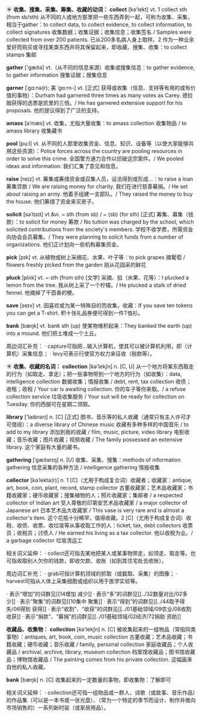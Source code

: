 ☀ <span class="category">**收集、搜集、采集、筹集、收藏的动词：**</span>
<span class="vocabulary">**collect**</span> [kə'lekt] 
<span class="definition">vt. 1 collect sth (from sb/sth) 从不同的人或地方那里把一些东西弄到一起，可称为收集、采集，相当于gather：</span>to collect data, to collect evidence, to collect information, to collect signatures 收集数据；收集证据；收集信息；收集签名 / Samples were collected from over 200 patients. 已从200多名病人身上取样。<span class="definition">2 作为一种业余爱好而购买或寻找某类东西并将其保留起来，即收藏、搜集、收集：</span>to collect stamps 集邮

<span class="vocabulary">**gather**</span> ['ɡæðə] 
<span class="definition">vt.（从不同的信息来源）收集或搜集信息：</span>to gather evidence, to gather information 搜集证据；搜集信息
           
<span class="vocabulary">**garner**</span> [ˈgɑ:nə(r); 美 ˈgɑ:rn-]
<span class="definition">vt. [正式] 获得或收集（信息、支持等有用的或有价值的事物）：</span>Durham had garnered three times as many votes as Carey. 德拉姆获得的选票是凯里的三倍。/ He has garnered extensive support for his proposals. 他的提议得到了广泛的支持。
           
<span class="vocabulary">**amass**</span> [əˈmæs]
<span class="definition">vt. 收集，尤指大量收集：</span>to amass collection 收集物品 / to amass library 收集藏书

<span class="vocabulary">**pool**</span> [pu:l] 
<span class="definition">vt. 从不同的人那里收集资金、信息、知识、设备等（以使大家能够共用这些资源）：</span>Police forces across the country are pooling resources in order to solve this crime. 全国警方通力合作以侦破这宗案件。/ We pooled ideas and information. 我们汇集了意见和信息。

<span class="vocabulary">**raise**</span> [reɪz] 
<span class="definition">vt. 筹集或筹措资金或召集人员，设法得到或形成…：</span>to raise a loan 筹集贷款 / We are raising money for charity. 我们在进行慈善募捐。/ He set about raising an army. 他着手组建一支部队。/ They raised the money to buy the house. 他们筹措了资金来买房子。
           
<span class="vocabulary">**solicit**</span> [səˈlɪsɪt]
<span class="definition">vt.&vi. ~ sth (from sb) / ~ (sb) (for sth) [正式] 筹集、募集（钱款）：</span>to solicit for money 筹款 / No tuition was charged by the school, which solicited contributions from the society's members. 学校不收学费，所需资金向协会会员募集。/ They were planning to solicit funds from a number of organizations. 他们正计划向一些机构募集资金。

<span class="vocabulary">**pick**</span> [pɪk] 
<span class="definition">vt. 从植物或树上采摘花、水果、叶子等：</span>to pick grapes 摘葡萄 / flowers freshly picked from the garden 刚从花园采的鲜花
           
<span class="vocabulary">**pluck**</span> [plʌk]
<span class="definition">vt. ~ sth (from sth) [文学] 采摘、掐（水果、花等）：</span>I plucked a lemon from the tree. 我从树上采了一个柠檬。/ He plucked a stalk of dried fennel. 他摘掉了干茴香的梗。

<span class="vocabulary">**save**</span> [seɪv] 
<span class="definition">vt. 因喜欢或为某一特殊目的而收集，收藏：</span>If you save ten tokens you can get a T-shirt. 积十张礼品券便可得到一件T恤衫。

<span class="vocabulary">**bank**</span> [bæŋk] 
<span class="definition">vt. bank sth (up) 使某物堆积起来：</span>They banked the earth (up) into a mound. 他们把土堆成一个土丘。

周边词汇补充：
· capture可指把…输入计算机，使其可以被计算机利用，即（计算机）采集信息；
· levy可表示行使官方权力来征收（税款等）。
           
☀ <span class="category">**收集、收藏的名词：**</span>
<span class="vocabulary">**collection**</span> [kə'lekʃn] 
<span class="definition">n. [C, U] 从一个地方将某东西取走的行为（如取走、拿走）；把一些事物带到一个地方的行为（如收集）：</span>data, intelligence collection 数据收集；情报收集 / debt, rent, tax collection 收债；收租；收税 / Your car is awaiting collection. 你的车子等你来取。/ a refuse collection service 垃圾收集服务 / Your suit will be ready for collection on Tuesday. 你的西服可在星期二领取。

<span class="vocabulary">**library**</span> ['laɪbrərɪ] 
<span class="definition">n. [C] [正式] 图书、音乐等的私人收藏（通常只有主人许可才可借阅）：</span>a diverse library of Chinese music 收藏有多种多样的中国音乐 / to add to my library 添加到我的收藏 / film, music, picture, video library 电影收藏；音乐收藏；图片收藏；视频收藏 / The family possessed an extensive library. 这个家庭有大量的藏书。
           
<span class="vocabulary">**gathering**</span> [ˈgæðərɪŋ]
<span class="definition">n. [U] 收集、采集、搜集：</span>methods of information gathering 信息采集的各种方法 / intelligence gathering 情报收集
            
<span class="vocabulary">**collector**</span> [kəˈlektə(r)]
<span class="definition">n. 1 [C]（尤用于构成复合词）收藏者；收藏家：</span>antique, art, book, coin, plant, record, stamp collector 古董收藏家；艺术品收藏家；书籍收藏家；硬币收藏家；搜集植物的人；照片收藏家；集邮者 / a respected collector of Indian art 受人尊敬的印第安艺术品收藏家 / a major collector of Japanese art 日本艺术品大收藏家 / This vase is very rare and is almost a collector's item. 这个花瓶十分稀罕，值得收藏。<span class="definition">2 [C]（尤用于构成复合词）收税、收债、收票、收垃圾等从事收取工作的人：</span>ticket, tax, debt collectors 收票员；收税员；讨债人 / He earned his living as a tax collector. 他以收税为业。/ a garbage collector 垃圾清运工

相关词义延伸：
· collect还可指去某地把某人或某事物带走，如领走、取走等。也可指收取别人欠你的钱款，即收欠款、收账（如到其住宅处去收账）。

周边词汇补充：
· grab可指计算机领域的抓取（或截取、采集）的图像；
· harvest可指从人体上采集细胞或组织以用于医学实验等。

· 表示“增加”的词群见[[14增加 减少]]
· 表示“多”的词群见[[../32数量对比/02多少]]
· 表示“聚集”的词群见[[10集中 聚集]]
· 表示“得到”的词群见[[../44取予得失/06得到 获得]]
· 表示“收割”、“收获”的词群见[[../01基础领域/09农业/08收割 收获]]
· 表示“捐款”、“募捐”的词群见[[../01基础领域/02经济/72捐助 资助]]

<span class="category">**收藏品、收集物：**</span>
<span class="vocabulary">**collection**</span> [kə'lekʃn] 
<span class="definition">n. [C] 被收集起来的一组物品（常指同类事物）：</span>antiques, art, book, coin, music collection 古董收藏；艺术品收藏；书籍收藏；硬币收藏；音乐收藏 / family, personal collection 家庭收藏品；个人收藏品 / archival, archive, library, museum collection 档案馆收藏品；图书馆收藏品；博物馆收藏品 / The painting comes from his private collection. 这幅画来自他的私人收藏。

<span class="vocabulary">**bank**</span> [bæŋk] 
<span class="definition">n. [C] 收集起来的一定数量的事物，即收集物：</span>了解即可

相关词义延伸：
· collection还可指一组物品或一群人、诗歌（或故事、音乐作品）的作品集（可以是一本书或一张光盘）、（常为一个特定的季节而设计、制作并推向市场销售的）一系列新时装（或家居用品）。

